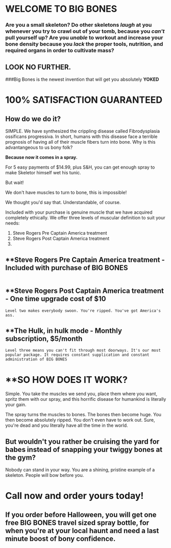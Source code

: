 # WELCOME TO BIG BONES

### Are you a small skeleton? Do other skeletons _laugh_ at you whenever you try to crawl out of your tomb, because you _can't_ pull yourself up? Are you _unable_ to workout and increase your bone density because you _lack_ the proper tools, nutrition, and required organs in order to cultivate mass?

## LOOK NO FURTHER.

###Big Bones is the newest invention that will get you absolutely **YOKED**

# **100% SATISFACTION GUARANTEED**

## How do we do it?

SIMPLE. We have synthesized the crippling disease called Fibrodysplasia ossificans progressiva. In short, humans with this disease face a terrible prognosis of having all of their muscle fibers turn into bone. Why is this advantangeous to us bony folk?

**Because now it comes in a spray.**

For 5 easy payments of $14.99, plus S&H, you can get enough spray to make Skeletor himself wet his tunic.

But wait!

We don't have muscles to turn to bone, this is impossible!

We thought you'd say that. Understandable, of course.

Included with your purchase is genuine muscle that we have acquired completely ethically. We offer three levels of muscular definition to suit your needs:

1. Steve Rogers Pre Captain America treatment
2. Steve Rogers Post Captain America treatment
3. 

## **Steve Rogers Pre Captain America treatment - Included with purchase of BIG BONES

```Level one comes with the svelte approach. More than your average skeleton, but not much. 
```

## **Steve Rogers Post Captain America treatment - One time upgrade cost of $10

```Level two makes everybody swoon. You're ripped. You've got America's ass.```

## **The Hulk, in hulk mode - Monthly subscription, $5/month

```Level three means you can't fit through most doorways. It's our most popular package. It requires constant supplication and constant administration of BIG BONES ```


# **SO HOW DOES IT WORK?

Simple. You take the muscles we send you, place them where you want, spritz them with our spray, and this horrific disease for humankind is literally your gain.

The spray turns the muscles to bones.
The bones then become huge.
You then become absolutely ripped. 
You don't even have to work out. Sure, you're dead and you literally have all the time in the world.

## But wouldn't you rather be cruising the yard for babes instead of snapping your twiggy bones at the gym?

Nobody can stand in your way. You are a shining, pristine example of a skeleton. People will bow before you.

# Call now and order yours today!

## If you order before Halloween, you will get one free BIG BONES travel sized spray bottle, for when you're at your local haunt and need a last minute boost of bony confidence. 
